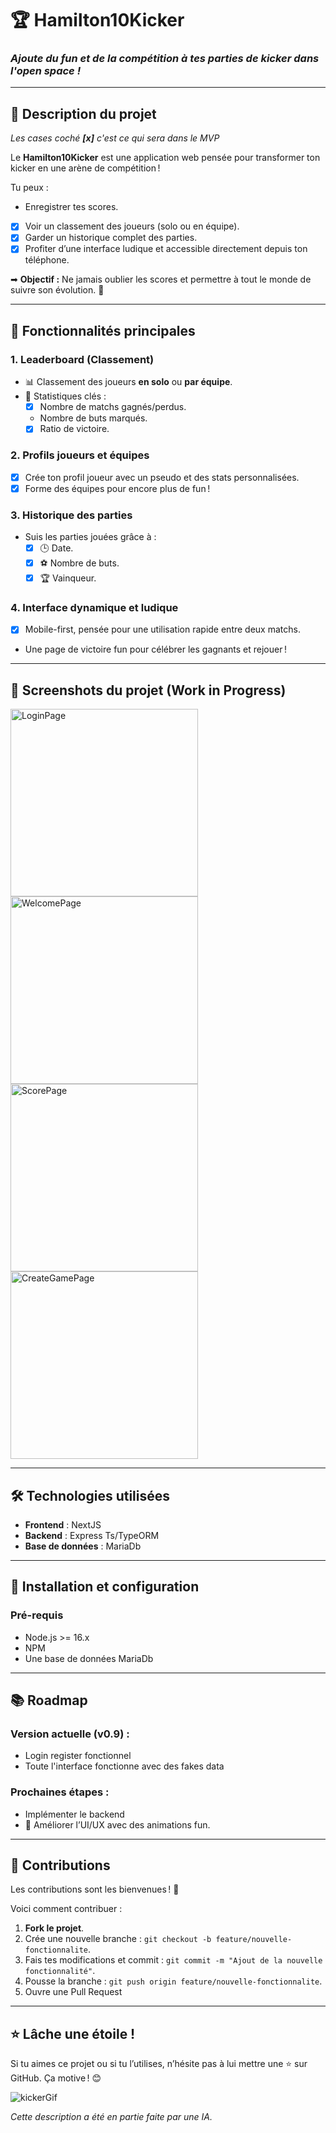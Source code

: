 # 🏆 Hamilton10Kicker

### *Ajoute du fun et de la compétition à tes parties de kicker dans l'open space !*

---

## 🌟 **Description du projet**

*Les cases coché **[x]** c'est ce qui sera dans le MVP*

Le **Hamilton10Kicker** est une application web pensée pour transformer ton kicker en une arène de compétition !

Tu peux :

- Enregistrer tes scores.
- [x] Voir un classement des joueurs (solo ou en équipe).
- [x] Garder un historique complet des parties.
- [x] Profiter d’une interface ludique et accessible directement depuis ton téléphone.

➡ **Objectif :** Ne jamais oublier les scores et permettre à tout le monde de suivre son évolution. 🎯

---

## 🚀 **Fonctionnalités principales**

### **1. Leaderboard (Classement)**

- 📊 Classement des joueurs **en solo** ou **par équipe**.
- 🏅 Statistiques clés :
    - [x] Nombre de matchs gagnés/perdus.
    - Nombre de buts marqués.
    - [x] Ratio de victoire.

### **2. Profils joueurs et équipes**

- [x] Crée ton profil joueur avec un pseudo et des stats personnalisées.
- [x] Forme des équipes pour encore plus de fun !

### **3. Historique des parties**

- Suis les parties jouées grâce à :
    - [x] 🕒 Date.
    - [x] ⚽ Nombre de buts.
    - [x] 🏆 Vainqueur.

### **4. Interface dynamique et ludique**

- [x] Mobile-first, pensée pour une utilisation rapide entre deux matchs.
- Une page de victoire fun pour célébrer les gagnants et rejouer !

---

## 🎨 **Screenshots du projet (Work in Progress)**

<img src="./ReadmeImage/LoginPage.jpg" alt="LoginPage" width="300">
<img src="./ReadmeImage/WelcomePage.jpg" alt="WelcomePage" width="300">
<img src="./ReadmeImage/ScorePage.jpg" alt="ScorePage" width="300">
<img src="./ReadmeImage/CreateGamePage.jpg" alt="CreateGamePage" width="300">

---

## 🛠️ **Technologies utilisées**

- **Frontend** : NextJS
- **Backend** : Express Ts/TypeORM
- **Base de données** : MariaDb

---

## 📖 **Installation et configuration**

### **Pré-requis**

- Node.js >= 16.x
- NPM
- Une base de données MariaDb

---

## 📚 **Roadmap**

### **Version actuelle (v0.9)** :

- Login register fonctionnel
- Toute l'interface fonctionne avec des fakes data

### **Prochaines étapes** :

- Implémenter le backend
- 🎨 Améliorer l’UI/UX avec des animations fun.

---

## 🤝 **Contributions**

Les contributions sont les bienvenues ! 🚀

Voici comment contribuer :

1. **Fork le projet**.
2. Crée une nouvelle branche : `git checkout -b feature/nouvelle-fonctionnalite`.
3. Fais tes modifications et commit : `git commit -m "Ajout de la nouvelle fonctionnalité"`.
4. Pousse la branche : `git push origin feature/nouvelle-fonctionnalite`.
5. Ouvre une Pull Request 

---

## ⭐ **Lâche une étoile !**

Si tu aimes ce projet ou si tu l’utilises, n’hésite pas à lui mettre une ⭐ sur GitHub. Ça motive ! 😊

![kickerGif](https://media.giphy.com/media/UCuitBL5zBDA4/giphy.gif?cid=790b7611p9e4j08whipbdg1bdcoeqgt6bq24h47haz5l1iia&ep=v1_gifs_search&rid=giphy.gif&ct=g)

*Cette description a été en partie faite par une IA.*
